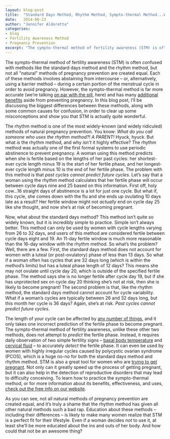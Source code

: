 ```yaml
---
layout: blog-post
title:  "Standard Days Method, Rhythm Method, Sympto-thermal Method...What&rsquo;s the Difference?"
date:   2014-06-23
author: "Jennifer Aldoretta"
categories:
- blog 
- Fertility Awareness Method
- Pregnancy Prevention
excerpt: "The sympto-thermal method of fertility awareness (STM) is often confused with methods like the standard days method and the rhythm method, but not all “natural” methods of pregnancy prevention are created equal..."
---
```


The sympto-thermal method of fertility awareness (STM) is often confused with methods like the standard days method and the rhythm method, but not all &quot;natural&quot; methods of pregnancy prevention are created equal. Each of these methods involves abstaining from intercourse  &ndash; or, alternatively, using a barrier method &ndash; during a certain portion of the menstrual cycle in order to avoid pregnancy. However, the sympto-thermal method is far more accurate (we&rsquo;re talking <a class="text-link" href="/the-cycle/chapter-9-sympto-thermal-method-effectiveness/">on par with the pill</a>, here) and has many <a class="text-link" href="/the-cycle/appendix-c-the-sympto-thermal-method-for-reproductive-health/">additional benefits</a> aside from preventing pregnancy. In this blog post, I&rsquo;ll be discussing the biggest differences between these methods, along with some common causes for confusion, in order to clear up some misconceptions and show you that STM is actually quite wonderful.

The rhythm method is one of the most widely-known (and widely ridiculed) methods of natural pregnancy prevention. You know: *What do you call someone who uses the rhythm method?! A PARENT!* Hyuck, hyuck. But what *is* the rhythm method, and why *isn't* it highly effective? The rhythm method was actually one of the first formal systems to use periodic abstinence to prevent pregnancy. A woman using this method predicts when she is fertile based on the lengths of her past cycles: her shortest-ever cycle length minus 19 is the start of her fertile phase, and her longest-ever cycle length minus 10 is the end of her fertile phase. The problem with this method is that *past cycles cannot predict future cycles*. Let&rsquo;s say that a woman using the rhythm method calculates that her fertile phase will occur between cycle days nine and 25 based on this information. First off, holy cow...16 straight days of abstinence is a lot for just one cycle. But what if, this cycle, she comes down with the flu and she ends up ovulating 10 days late as a result? Her fertile window might not *actually* end on cycle day 25 like she thought, and now she&rsquo;s at risk of becoming pregnant. 

Now, what about the standard days method? This method isn&rsquo;t quite so widely known, but it is incredibly simple to practice. Simple isn&rsquo;t always better. This method can only be used by women with cycle lengths varying from 26 to 32 days, and users of this method are considered fertile between cycle days eight and 19. An 11-day fertile window is much more reasonable than the 16-day window with the rhythm method. So what&rsquo;s the problem? Well, there are a few. First, the standard days method does not account for women with a luteal (or post-ovulatory) phase of less than 13 days. So what if a woman often has cycles that are 32 days long (which is within the method&rsquo;s limits) but has a luteal phase length of 12 days? This means she may not ovulate until cycle day 20, which is outside of the specified fertile phase. The method says she is no longer fertile after cycle day 19, but if she has unprotected sex on cycle day 20 thinking she&rsquo;s not at risk, then she is likely to become pregnant! The second problem is that, like the rhythm method, the standard days method cannot account for cycle variability. What if a woman&rsquo;s cycles are typically between 26 and 32 days long, but this month her cycle is 36 days? Again, she&rsquo;s at risk. *Past cycles cannot predict future cycles.*

The length of your cycle can be affected by <a class="text-link" href="/the-cycle/chapter-8-checking-fertility-signs-how-to/">any number of things</a>, and it only takes one incorrect prediction of the fertile phase to become pregnant. The sympto-thermal method of fertility awareness, unlike these other two methods, does not attempt to *predict* the fertile phase. Instead, it requires daily observation of two simple fertility signs &ndash; <a class="text-link" href="/the-cycle/chapter-6-hormone-changes-and-fertility-signals/#what-is-bbt">basal body temperature</a> and <a class="text-link" href="/the-cycle/chapter-6-hormone-changes-and-fertility-signals/#what-is-cervical-fluid">cervical fluid</a> &ndash; to accurately *detect* the fertile phase. It can even be used by women with highly irregular cycles caused by polycystic ovarian syndrome (PCOS), which is a huge no-no for both the standard days method and rhythm method. STM is also a great tool for women who are <a class="text-link" href="/the-cycle/appendix-b-the-sympto-thermal-method-for-pregnancy-assistance/">trying to get pregnant</a>. Not only can it greatly speed up the process of getting pregnant, but it can also help in the detection of reproductive disorders that may lead to difficulty conceiving. To learn how to practice the sympto-thermal method, or for more information about its benefits, effectiveness, and uses, <a class="text-link" href="/the-cycle/">check out the free info on our website</a>.

As you can see, not all natural methods of pregnancy prevention are created equal, and it&rsquo;s truly a shame that the rhythm method has given all other natural methods such a bad rap. Education about these methods &ndash; including their differences &ndash; is likely to make many women realize that STM is a perfect fit for their lifestyle. Even if a woman decides *not* to use it, at least she&rsquo;ll be more educated about the ins and outs of her body. And how could that not be an awesome thing?